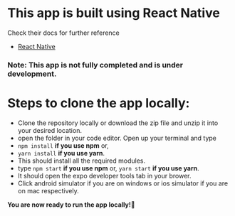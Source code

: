 # This app is built using React Native

Check their docs for further reference

- [React Native](https://reactnative.dev/)

### Note: This app is not fully completed and is under development.

# Steps to clone the app locally:

- Clone the repository locally or download the zip file and unzip it into your desired location.
- open the folder in your code editor. Open up your terminal and type
- `npm install` **if you use npm** or,
- `yarn install` **if you use yarn**.
- This should install all the required modules.
- type
  `npm start` **if you use npm** or,
  `yarn start` **if you use yarn**.
- It should open the expo developer tools tab in your brower.
- Click android simulator if you are on windows or ios simulator if you are on mac respectively.

**You are now ready to run the app locally!🎉**
